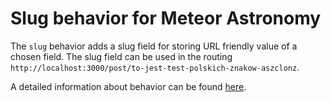 # Slug behavior for Meteor Astronomy

The `slug` behavior adds a slug field for storing URL friendly value of a chosen field. The slug field can be used in the routing `http://localhost:3000/post/to-jest-test-polskich-znakow-aszclonz`.

A detailed information about behavior can be found [here](http://jagi.github.io/meteor-astronomy/v2#slug).
